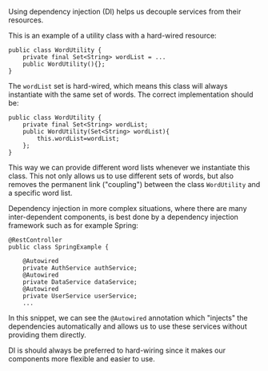 Using dependency injection (DI) helps us decouple services from their resources.

This is an example of a utility class with a hard-wired resource:
```
public class WordUtility {
    private final Set<String> wordList = ...
    public WordUtility(){};
}
```

The `wordList` set is hard-wired, which means this class will always instantiate with the same set of words.
The correct implementation should be:
```
public class WordUtility {
    private final Set<String> wordList;
    public WordUtility(Set<String> wordList){
        this.wordList=wordList;
    };
}
```
This way we can provide different word lists whenever we instantiate this class.
This not only allows us to use different sets of words, but also removes the permanent link ("coupling") between the class `WordUtility` and a specific word list.

Dependency injection in more complex situations, where there are many inter-dependent components, is best done by a dependency injection framework such as for example Spring:

```
@RestController
public class SpringExample {
    
    @Autowired
    private AuthService authService;
    @Autowired
    private DataService dataService;
    @Autowired
    private UserService userService;
    ... 
```

In this snippet, we can see the `@Autowired` annotation which "injects" the dependencies automatically and allows us to use these services without providing them directly.

DI is should always be preferred to hard-wiring since it makes our components more flexible and easier to use.